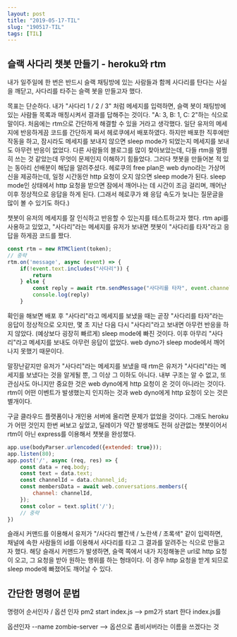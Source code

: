 ```yaml
---
layout: post
title: "2019-05-17-TIL"
slug: "190517-TIL"
tags: [TIL]
---
```

## 슬랙 사다리 챗봇 만들기 - heroku와 rtm 
내가 일주일에 한 번은 반드시 슬랙 채팅방에 있는 사람들과 함께 사다리를 탄다는 사실을 깨닫고, 사다리를 타주는 슬랙 봇을 만들고자 했다. 

목표는 단순하다. 내가 "사다리 1 / 2 / 3" 처럼 메세지를 입력하면, 슬랙 봇이 채팅방에 있는 사람들 목록과 매칭시켜서 결과를 답해주는 것이다. "A: 3, B: 1, C: 2"하는 식으로 말이다. 
처음에는 rtm으로 간단하게 해결할 수 있을 거라고 생각했다. 일단 유저의 메세지에 반응하게끔 코드를 간단하게 짜서 헤로쿠에서 배포하였다. 하지만 배포한 직후에만 작동을 하고, 잠시라도 메세지를 보내지 않으면 sleep mode가 되었는지 메세지를 보내도 아무런 반응이 없었다. 다른 사람들의 블로그를 많이 찾아보았는데, 다들 rtm을 멀쩡히 쓰는 것 같았는데 무엇이 문제인지 이해하기 힘들었다. 그러다 챗봇을 만들어본 적 있는 동아리 선배분이 해답을 알려주셨다. 헤로쿠의 free plan은 web dyno라는 가상머신을 제공하는데, 일정 시간동안 http 요청이 오지 않으면 sleep mode가 된다. sleep mode인 상태에서 http 요청을 받으면 잠에서 깨어나는 데 시간이 조금 걸리며, 깨어난 이후 정상적으로 응답을 하게 된다. (그래서 헤로쿠가 왜 응답 속도가 늦냐는 질문글을 많이 볼 수 있기도 하다.) 

챗봇이 유저의 메세지를 잘 인식하고 반응할 수 있는지를 테스트하고자 했다. rtm api를 사용하고 있었고,  "사다리"라는 메세지를 유저가 보내면 챗봇이 "사다리를 타자"라고 응답을 하게끔 코드를 짰다.  
```javascript
const rtm = new RTMClient(token);
// 중략 
rtm.on('message', async (event) => {
    if(!event.text.includes("사다리")) {
        return
    } else {
        const reply = await rtm.sendMessage("사다리를 타자", event.channel)
        console.log(reply)
    }
```

확인을 해보면 배포 후 "사다리"라고 메세지를 보냈을 때는 곧장 "사다리를 타자"라는 응답이 정상적으로 오지만, 몇 초 지난 다음 다시 "사다리"라고 보내면 아무런 반응을 하지 않았다. (예상보다 굉장히 빠르게) sleep mode에 빠진 것이다. 이후 아무리 "사다리"라고 메세지를 보내도 아무런 응답이 없었다. web dyno가 sleep mode에서 깨어나지 못했기 때문이다.  

말장난같지만 유저가 "사다리"라는 메세지를 보냈을 때 rtm은 유저가 "사다리"라는 메세지를 보냈다는 것을 알게될 뿐, 그 이상 그 이하도 아니다. 내부 구조는 알 수 없고, 또 관심사도 아니지만 중요한 것은 web dyno에게 http 요청이 온 것이 아니라는 것이다. rtm이 어떤 이벤트가 발생했는지 인지하는 것과 web dyno에게 http 요청이 오는 것은 별개이다.  

구글 클라우드 플랫폼이나 개인용 서버에 올리면 문제가 없었을 것이다. 그래도 heroku가 어떤 것인지 한번 써보고 싶었고, 딜레이가 약간 발생해도 전혀 상관없는 챗봇이어서 rtm이 아닌 express를 이용해서 챗봇을 완성했다.  

```javascript
app.use(bodyParser.urlencoded({extended: true}));
app.listen(80);
app.post('/', async (req, res) => {
    const data = req.body;
    const text = data.text;
    const channelId = data.channel_id;
    const membersData = await web.conversations.members({
        channel: channelId,
    });
    const color = text.split('/');
    // 중략 
})
```

슬래시 커맨드를 이용해서 유저가 "/사다리 빨간색 / 노란색 / 초록색" 같이 입력하면, 채널에 속한 사람들의 id를 이용해서 사다리를 타고 그 결과를 알려주는 식으로 만들고자 했다. 해당 슬래시 커맨드가 발생하면, 슬랙 쪽에서 내가 지정해놓은 url로 http 요청이 오고, 그 요청을 받아 원하는 행위를 하는 형태이다. 이 경우 http 요청을 받게 되므로 sleep mode에 빠졌어도 깨어날 수 있다. 



## 간단한 명령어 문법 
명령어 순서인자 / 옵션 인자
pm2 start index.js 
--> pm2가 start 한다 index.js를  

옵션인자 --name zombie-server --> 옵션으로 좀비서버라는 이름을 쓰겠다는 것 



